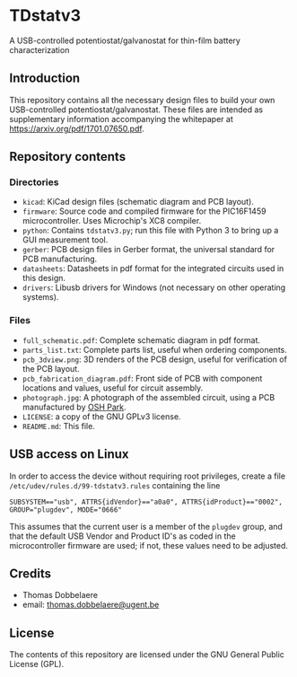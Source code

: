# TDstatv3
A USB-controlled potentiostat/galvanostat for thin-film battery characterization

## Introduction
This repository contains all the necessary design files to build your own USB-controlled potentiostat/galvanostat.
These files are intended as supplementary information accompanying the whitepaper at https://arxiv.org/pdf/1701.07650.pdf.

## Repository contents

### Directories
* `kicad`: KiCad design files (schematic diagram and PCB layout).
* `firmware`: Source code and compiled firmware for the PIC16F1459 microcontroller. Uses Microchip's XC8 compiler.
* `python`: Contains `tdstatv3.py`; run this file with Python 3 to bring up a GUI measurement tool.
* `gerber`: PCB design files in Gerber format, the universal standard for PCB manufacturing.
* `datasheets`: Datasheets in pdf format for the integrated circuits used in this design.
* `drivers`: Libusb drivers for Windows (not necessary on other operating systems).

### Files
* `full_schematic.pdf`: Complete schematic diagram in pdf format.
* `parts_list.txt`: Complete parts list, useful when ordering components.
* `pcb_3dview.png`: 3D renders of the PCB design, useful for verification of the PCB layout.
* `pcb_fabrication_diagram.pdf`: Front side of PCB with component locations and values, useful for circuit assembly.
* `photograph.jpg`: A photograph of the assembled circuit, using a PCB manufactured by [OSH Park](https://oshpark.com/).
* `LICENSE`: a copy of the GNU GPLv3 license.
* `README.md`: This file.

## USB access on Linux
In order to access the device without requiring root privileges, create a file
`/etc/udev/rules.d/99-tdstatv3.rules` containing the line

```
SUBSYSTEM=="usb", ATTRS{idVendor}=="a0a0", ATTRS{idProduct}=="0002", GROUP="plugdev", MODE="0666"
```
This assumes that the current user is a member of the `plugdev` group, and that the default USB Vendor and Product ID's
as coded in the microcontroller firmware are used; if not, these values need to be adjusted.

## Credits
* Thomas Dobbelaere
* email: thomas.dobbelaere@ugent.be

## License
The contents of this repository are licensed under the GNU General Public License (GPL).
